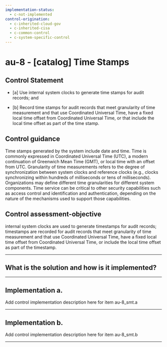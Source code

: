 ```yaml
---
implementation-status:
  - c-not-implemented
control-origination:
  - c-inherited-cloud-gov
  - c-inherited-cisa
  - c-common-control
  - c-system-specific-control
---
```


# au-8 - \[catalog\] Time Stamps

## Control Statement

- \[a\] Use internal system clocks to generate time stamps for audit records; and

- \[b\] Record time stamps for audit records that meet granularity of time measurement and that use Coordinated Universal Time, have a fixed local time offset from Coordinated Universal Time, or that include the local time offset as part of the time stamp.

## Control guidance

Time stamps generated by the system include date and time. Time is commonly expressed in Coordinated Universal Time (UTC), a modern continuation of Greenwich Mean Time (GMT), or local time with an offset from UTC. Granularity of time measurements refers to the degree of synchronization between system clocks and reference clocks (e.g., clocks synchronizing within hundreds of milliseconds or tens of milliseconds). Organizations may define different time granularities for different system components. Time service can be critical to other security capabilities such as access control and identification and authentication, depending on the nature of the mechanisms used to support those capabilities.

## Control assessment-objective

internal system clocks are used to generate timestamps for audit records;
timestamps are recorded for audit records that meet granularity of time measurement and that use Coordinated Universal Time, have a fixed local time offset from Coordinated Universal Time, or include the local time offset as part of the timestamp.

______________________________________________________________________

## What is the solution and how is it implemented?

<!-- Please leave this section blank and enter implementation details in the parts below. -->

______________________________________________________________________

## Implementation a.

Add control implementation description here for item au-8_smt.a

______________________________________________________________________

## Implementation b.

Add control implementation description here for item au-8_smt.b

______________________________________________________________________
